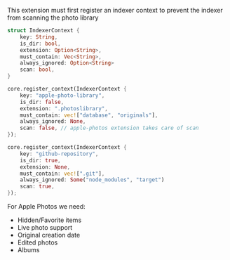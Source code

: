 This extension must first register an indexer context to prevent the indexer from scanning the photo library

```rust
struct IndexerContext {
    key: String,
    is_dir: bool,
    extension: Option<String>,
    must_contain: Vec<String>,
    always_ignored: Option<String>
    scan: bool,
}
```

```rust
core.register_context(IndexerContext {
    key: "apple-photo-library",
    is_dir: false,
    extension: ".photoslibrary",
    must_contain: vec!["database", "originals"],
    always_ignored: None, 
    scan: false, // apple-photos extension takes care of scan
});

core.register_context(IndexerContext {
    key: "github-repository",
    is_dir: true,
    extension: None,
    must_contain: vec![".git"],
    always_ignored: Some("node_modules", "target")
    scan: true,
});
```

For Apple Photos we need:
- Hidden/Favorite items
- Live photo support
- Original creation date
- Edited photos
- Albums
